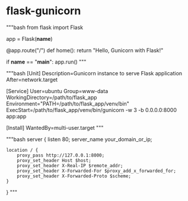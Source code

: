 # flask-gunicorn
"""bash
from flask import Flask

app = Flask(__name__)

@app.route("/")
def home():
    return "Hello, Gunicorn with Flask!"

if __name__ == "__main__":
    app.run()
"""

"""bash
[Unit]
Description=Gunicorn instance to serve Flask application
After=network.target

[Service]
User=ubuntu
Group=www-data
WorkingDirectory=/path/to/flask_app
Environment="PATH=/path/to/flask_app/venv/bin"
ExecStart=/path/to/flask_app/venv/bin/gunicorn -w 3 -b 0.0.0.0:8000 app:app

[Install]
WantedBy=multi-user.target
"""


"""bash
server {
    listen 80;
    server_name your_domain_or_ip;

    location / {
        proxy_pass http://127.0.0.1:8000;
        proxy_set_header Host $host;
        proxy_set_header X-Real-IP $remote_addr;
        proxy_set_header X-Forwarded-For $proxy_add_x_forwarded_for;
        proxy_set_header X-Forwarded-Proto $scheme;
    }
}
"""
